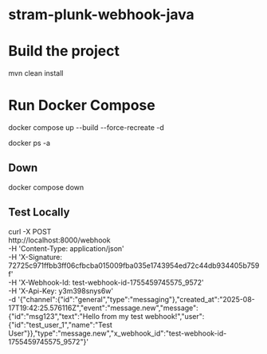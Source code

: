 # stram-plunk-webhook-java

# Build the project
mvn clean install

# Run Docker Compose
docker compose up --build --force-recreate -d

docker ps -a

## Down
docker compose down 

## Test Locally
curl -X POST \
  http://localhost:8000/webhook \
  -H 'Content-Type: application/json' \
  -H 'X-Signature: 72725c971ffbb3ff06cfbcba015009fba035e1743954ed72c44db934405b759f' \
  -H 'X-Webhook-Id: test-webhook-id-1755459745575_9572' \
  -H 'X-Api-Key: y3m398snys6w' \
  -d '{"channel":{"id":"general","type":"messaging"},"created_at":"2025-08-17T19:42:25.576116Z","event":"message.new","message":{"id":"msg123","text":"Hello from my test webhook!","user":{"id":"test_user_1","name":"Test User"}},"type":"message.new","x_webhook_id":"test-webhook-id-1755459745575_9572"}'

